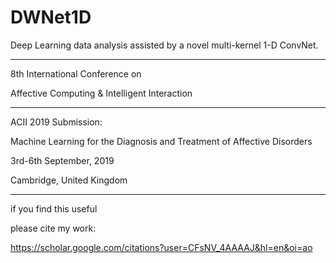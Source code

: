 # DWNet1D
Deep Learning data analysis assisted by a novel multi-kernel 1-D ConvNet.

<hr>
8th International Conference on

Affective Computing & Intelligent Interaction


<hr>
ACII 2019 Submission:

Machine Learning for the Diagnosis and Treatment of Affective Disorders

3rd-6th September, 2019

Cambridge, United Kingdom

<hr>
if you find this useful

please cite my work:

https://scholar.google.com/citations?user=CFsNV_4AAAAJ&hl=en&oi=ao

